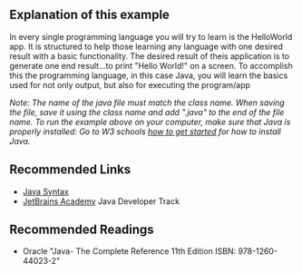 ## Explanation of this example
In every single programming language you will try to learn is the HelloWorld app. It is structured to help those learning any language with one desired result with a basic functionality. The desired result of theis application is to generate one end result...to print "Hello World!" on a screen. To accomplish this the programming language, in this case Java, you will learn the basics used for not only output, but also for executing the program/app



<em> Note: The name of the java file must match the class name. When saving the file, save it using the class name and add ".java" to the end of the file name. To run the example above on your computer, make sure that Java is properly installed: Go to W3 schools [how to get started](https://www.w3schools.com/java/java_getstarted.asp>) for how to install Java.
</em>


## Recommended Links
- [Java Syntax](https://www.w3schools.com/java/java_syntax.asp)
- [JetBrains Academy](https://hyperskill.org/join/4ffedd54a) Java Developer Track

## Recommended Readings
- Oracle "Java- The Complete Reference 11th Edition ISBN: 978-1260-44023-2"